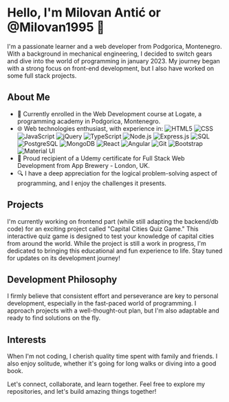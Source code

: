 # Hello, I'm Milovan Antić or  @Milovan1995 👋

I'm a passionate learner and a web developer from Podgorica, Montenegro. With a background in mechanical engineering, I decided to switch gears and dive into the world of programming in january 2023. My journey began with a strong focus on front-end development, but I also have worked on some full stack projects.

## About Me

- 🚀 Currently enrolled in the Web Development course at Logate, a programming academy in Podgorica, Montenegro.
- 🌐 Web technologies enthusiast, with experience in:
  ![HTML5](https://img.shields.io/badge/-HTML5-E34F26?style=flat&logo=html5&logoColor=white)
  ![CSS](https://img.shields.io/badge/-CSS-1572B6?style=flat&logo=css3&logoColor=white)
  ![JavaScript](https://img.shields.io/badge/-JavaScript-F7DF1E?style=flat&logo=javascript&logoColor=black)
  ![jQuery](https://img.shields.io/badge/-jQuery-0769AD?style=flat&logo=jquery&logoColor=white)
  ![TypeScript](https://img.shields.io/badge/-TypeScript-007ACC?style=flat&logo=typescript&logoColor=white)
  ![Node.js](https://img.shields.io/badge/-Node.js-43853D?style=flat&logo=node.js&logoColor=white)
  ![Express.js](https://img.shields.io/badge/-Express.js-000000?style=flat&logo=express&logoColor=white)
  ![SQL](https://img.shields.io/badge/-SQL-4479A1?style=flat&logo=postgresql&logoColor=white)
  ![PostgreSQL](https://img.shields.io/badge/-PostgreSQL-336791?style=flat&logo=postgresql&logoColor=white)
  ![MongoDB](https://img.shields.io/badge/-MongoDB-47A248?style=flat&logo=mongodb&logoColor=white)
  ![React](https://img.shields.io/badge/-React-61DAFB?style=flat&logo=react&logoColor=black)
  ![Angular](https://img.shields.io/badge/-Angular-DD0031?style=flat&logo=angular&logoColor=white)
  ![Git](https://img.shields.io/badge/-Git-F05032?style=flat&logo=git&logoColor=white)
  ![Bootstrap](https://img.shields.io/badge/-Bootstrap-7952B3?style=flat&logo=bootstrap&logoColor=white)
  ![Material UI](https://img.shields.io/badge/-Material%20UI-0081CB?style=flat&logo=material-ui&logoColor=white)
- 📜 Proud recipient of a Udemy certificate for Full Stack Web Development from App Brewery - London, UK.
- 🔍 I have a deep appreciation for the logical problem-solving aspect of programming, and I enjoy the challenges it presents.

## Projects

I'm currently working on frontend part (while still adapting the backend/db code) for an exciting project called "Capital Cities Quiz Game." This interactive quiz game is designed to test your knowledge of capital cities from around the world. While the project is still a work in progress, I'm dedicated to bringing this educational and fun experience to life. Stay tuned for updates on its development journey!

## Development Philosophy

I firmly believe that consistent effort and perseverance are key to personal development, especially in the fast-paced world of programming. I approach projects with a well-thought-out plan, but I'm also adaptable and ready to find solutions on the fly.

## Interests

When I'm not coding, I cherish quality time spent with family and friends. I also enjoy solitude, whether it's going for long walks or diving into a good book.

Let's connect, collaborate, and learn together. Feel free to explore my repositories, and let's build amazing things together!

